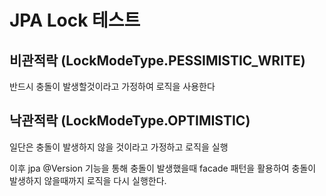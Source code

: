 # JPA Lock 테스트
## 비관적락 (LockModeType.PESSIMISTIC_WRITE)
반드시 충돌이 발생할것이라고 가정하여 로직을 사용한다

## 낙관적락 (LockModeType.OPTIMISTIC)
일단은 충돌이 발생하지 않을 것이라고 가정하고 로직을 실행

이후 jpa @Version 기능을 통해 충돌이 발생했을때 facade 패턴을 활용하여 충돌이 발생하지 않을때까지 로직을 다시 실행한다.
